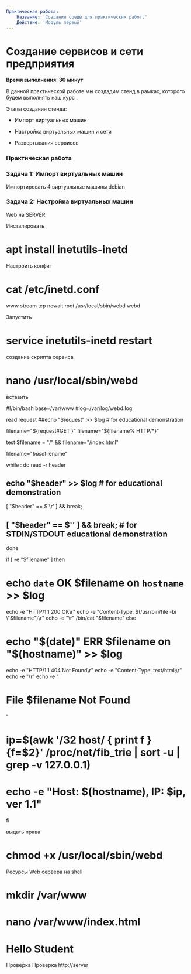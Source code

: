 ```yaml
---
Практическая работа:
    Название: 'Создание среды для практических работ.'
    Действие: 'Модуль первый'
---
```

# **Создание сервисов и сети предприятия**
**Время выполнения: 30 минут**

В данной практической работе мы создадим стенд в рамках, которого будем выполнять наш курс .

Этапы создания стенда:

- Импорт виртуальных машин

- Настройка виртуальных машин и сети

- Развертывания сервисов

### **Практическая работа**

### **Задача 1: Импорт виртуальных машин**
Импортировать 4 виртуальные машины debian
### **Задача 2: Настройка виртуальных машин**

Web на SERVER

Инсталировать
# apt install inetutils-inetd
Настроить конфиг
# cat /etc/inetd.conf
www stream tcp nowait root /usr/local/sbin/webd webd

Запустить
# service inetutils-inetd restart

создание скрипта сервиса

# nano /usr/local/sbin/webd

вставить

#!/bin/bash
base=/var/www
#log=/var/log/webd.log

read request
##echo "$request" >> $log       # for educational demonstration

filename="${request#GET }"
filename="${filename% HTTP/*}"

test $filename = "/" && filename="/index.html"

filename="$base$filename"

while :
do
  read -r header
##  echo "$header" >> $log       # for educational demonstration
  [ "$header" == $'\r' ] && break;
##  [ "$header" == $'' ] && break;    # for STDIN/STDOUT educational demonstration
done

if [ -e "$filename" ]
then
#  echo `date` OK $filename on `hostname` >> $log
  echo -e "HTTP/1.1 200 OK\r"
  echo -e "Content-Type: $(/usr/bin/file -bi \"$filename\")\r"
  echo -e "\r"
  /bin/cat "$filename"
else
#  echo "$(date)" ERR $filename on "$(hostname)" >> $log
  echo -e "HTTP/1.1 404 Not Found\r"
  echo -e "Content-Type: text/html;\r"
  echo -e "\r"
  echo -e "<h1>File $filename Not Found</h1>"
#  ip=$(awk '/32 host/ { print f } {f=$2}' /proc/net/fib_trie | sort -u | grep -v 127.0.0.1)
#  echo -e "Host: $(hostname), IP: $ip, ver 1.1"
fi

выдать права

# chmod +x /usr/local/sbin/webd


Ресурсы Web сервера на shell

# mkdir /var/www

# nano /var/www/index.html

<html>
<h1>Hello Student</h1>
</html>

Проверка
Проверка
http://server

